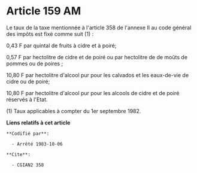 # Article 159 AM

Le taux de la taxe mentionnée à l'article 358 de l'annexe II au code général des impôts est fixé comme suit (1) :

0,43 F par quintal de fruits à cidre et à poiré;

0,57 F par hectolitre de cidre et de poiré ou par hectolitre de de moûts de pommes ou de poires ;

10,80 F par hectolitre d'alcool pur pour les calvados et les eaux-de-vie de cidre ou de poiré;

10,80 F par hectolitre d'alcool pur pour les alcools de cidre et de poiré réservés à l'Etat.

(1) Taux applicables à compter du 1er septembre 1982.

**Liens relatifs à cet article**

	**Codifié par**:

	  - Arrêté 1983-10-06

	**Cite**:

	  - CGIAN2 358
